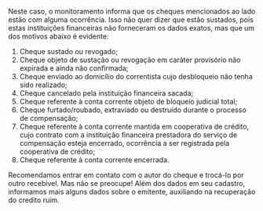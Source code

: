 Neste caso, o monitoramento informa que os cheques mencionados ao lado estão com alguma
ocorrência. Isso não quer dizer que estão sustados, pois estas instituições financeiras não 
forneceram os dados exatos, mas que um dos motivos abaixo é evidente:

1. Cheque sustado ou revogado; 
2. Cheque objeto de sustação ou revogação em caráter provisório não expirada e ainda não confirmada;
3. Cheque enviado ao domicílio do correntista cujo desbloqueio não tenha sido realizado; 
4. Cheque cancelado pela instituição financeira sacada;
5. Cheque referente à conta corrente objeto de bloqueio judicial total; 
6. Cheque furtado/roubado, extraviado ou destruído durante o processo de compensação; 
7. Cheque referente à conta corrente mantida em cooperativa de crédito, cujo contrato com a instituição financeira prestadora do serviço de compensação esteja encerrado, ocorrência a ser registrada pela cooperativa de crédito; 
8. Cheque referente à conta corrente encerrada. 

Recomendamos entrar em contato com o autor do cheque e trocá-lo por outro recebível. Mas 
não se preocupe! Além dos dados em seu cadastro, informamos mais alguns dados sobre o 
emitente, auxiliando na recuperação do credito ruim.

